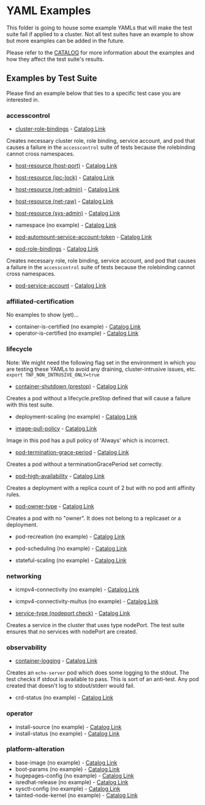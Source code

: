 <!-- markdownlint-disable line-length no-bare-urls -->
# YAML Examples

This folder is going to house some example YAMLs that will make the test suite fail if applied to a cluster.  Not all test suites have an example to show but more examples can be added in the future.

Please refer to the [CATALOG](https://github.com/test-network-function/test-network-function/blob/main/CATALOG.md) for more information about the examples and how they affect the test suite's results.

## Examples by Test Suite

Please find an example below that ties to a specific test case you are interested in.

### accesscontrol

* [cluster-role-bindings](examples/accesscontrol/clusterRoleBinding.yaml) - [Catalog Link](https://github.com/test-network-function/test-network-function/blob/main/CATALOG.md#cluster-role-bindings)

Creates necessary cluster role, role binding, service account, and pod that causes a failure in the `accesscontrol` suite of tests because the rolebinding cannot cross namespaces.

* [host-resource (host-port)](examples/accesscontrol/hostPortPod.yaml) - [Catalog Link](https://github.com/test-network-function/test-network-function/blob/main/CATALOG.md#host-resource)
* [host-resource (ipc-lock)](examples/accesscontrol/ipcLockPod.yaml) - [Catalog Link](https://github.com/test-network-function/test-network-function/blob/main/CATALOG.md#host-resource)
* [host-resource (net-admin)](examples/accesscontrol/netAdminPod.yaml) - [Catalog Link](https://github.com/test-network-function/test-network-function/blob/main/CATALOG.md#host-resource)
* [host-resource (net-raw)](examples/accesscontrol/netRawPod.yaml) - [Catalog Link](https://github.com/test-network-function/test-network-function/blob/main/CATALOG.md#host-resource)
* [host-resource (sys-admin)](examples/accesscontrol/sysAdminPod.yaml) - [Catalog Link](https://github.com/test-network-function/test-network-function/blob/main/CATALOG.md#host-resource)

* namespace (no example) - [Catalog Link](https://github.com/test-network-function/test-network-function/blob/main/CATALOG.md#namespace)

* [pod-automount-service-account-token](examples/accesscontrol/serviceAccountTokenPod.yaml) - [Catalog Link](https://github.com/test-network-function/test-network-function/blob/main/CATALOG.md#pod-automount-service-account-token)

* [pod-role-bindings](examples/accesscontrol/podRoleBinding.yaml) - [Catalog Link](https://github.com/test-network-function/test-network-function/blob/main/CATALOG.md#pod-role-bindings)

Creates necessary role, role binding, service account, and pod that causes a failure in the `accesscontrol` suite of tests because the rolebinding cannot cross namespaces.

* [pod-service-account](examples/accesscontrol/serviceAccountPod.yaml) - [Catalog Link](https://github.com/test-network-function/test-network-function/blob/main/CATALOG.md#pod-service-account)

### affiliated-certification

No examples to show (yet)…

* container-is-certified (no example) - [Catalog Link](https://github.com/test-network-function/test-network-function/blob/main/CATALOG.md#container-is-certified)
* operator-is-certified (no example) - [Catalog Link](https://github.com/test-network-function/test-network-function/blob/main/CATALOG.md#operator-is-certified)

### lifecycle

Note: We might need the following flag set in the environment in which you are testing these YAMLs to avoid any draining, cluster-intrusive issues, etc.
`export TNF_NON_INTRUSIVE_ONLY=true`

* [container-shutdown (prestop)](examples/lifecycle/preStop.yaml) - [Catalog Link](https://github.com/test-network-function/test-network-function/blob/main/CATALOG.md#container-shutdown)

Creates a pod without a lifecycle.preStop defined that will cause a failure with this test suite.

* deployment-scaling (no example) - [Catalog Link](https://github.com/test-network-function/test-network-function/blob/main/CATALOG.md#deployment-scaling)

* [image-pull-policy](examples/lifecycle/imagePullPolicy.yaml) - [Catalog Link](https://github.com/test-network-function/test-network-function/blob/main/CATALOG.md#image-pull-policy)

Image in this pod has a pull policy of 'Always' which is incorrect.

* [pod-termination-grace-period](examples/lifecycle/terminationGracePeriod.yaml) - [Catalog Link](https://github.com/test-network-function/test-network-function/blob/main/CATALOG.md#pod-termination-grace-period)

Creates a pod without a terminationGracePeriod set correctly.

* [pod-high-availability](examples/lifecycle/highAvailability.yaml) - [Catalog Link](https://github.com/test-network-function/test-network-function/blob/main/CATALOG.md#pod-high-availability)

Creates a deployment with a replica count of 2 but with no pod anti affinity rules.

* [pod-owner-type](examples/lifecycle/podOwnerType.yaml) - [Catalog Link](https://github.com/test-network-function/test-network-function/blob/main/CATALOG.md#pod-owner-type)

Creates a pod with no "owner".  It does not belong to a replicaset or a deployment.

* pod-recreation (no example) - [Catalog Link](https://github.com/test-network-function/test-network-function/blob/main/CATALOG.md#pod-recreation)

* pod-scheduling (no example) - [Catalog Link](https://github.com/test-network-function/test-network-function/blob/main/CATALOG.md#pod-scheduling)

* stateful-scaling (no example) - [Catalog Link](https://github.com/test-network-function/test-network-function/blob/main/CATALOG.md#statefulset-scaling)

### networking

* icmpv4-connectivity (no example) - [Catalog Link](https://github.com/test-network-function/test-network-function/blob/main/CATALOG.md#icmpv4-connectivity)

* icmpv4-connectivity-multus (no example) - [Catalog Link](https://github.com/test-network-function/test-network-function/blob/main/CATALOG.md#icmpv4-connectivity-multus)

* [service-type (nodeport check)](examples/networking/nodeport.yaml) - [Catalog Link](https://github.com/test-network-function/test-network-function/blob/main/CATALOG.md#service-type)

Creates a service in the cluster that uses type nodePort.  The test suite ensures that no services with nodePort are created.

### observability

* [container-logging](examples/observability/logging.yaml) - [Catalog Link](https://github.com/test-network-function/test-network-function/blob/main/CATALOG.md#container-logging)

Creates an `echo-server` pod which does some logging to the stdout.  The test checks if stdout is available to pass.  This is sort of an anti-test.  Any pod created that doesn't log to stdout/stderr would fail.

* crd-status (no example) - [Catalog Link](https://github.com/test-network-function/test-network-function/blob/main/CATALOG.md#crd-status)

### operator

* install-source (no example) - [Catalog Link](https://github.com/test-network-function/test-network-function/blob/main/CATALOG.md#install-source)
* install-status (no example) - [Catalog Link](https://github.com/test-network-function/test-network-function/blob/main/CATALOG.md#install-status)

### platform-alteration

* base-image (no example) - [Catalog Link](https://github.com/test-network-function/test-network-function/blob/main/CATALOG.md#base-image)
* boot-params (no example) - [Catalog Link](https://github.com/test-network-function/test-network-function/blob/main/CATALOG.md#boot-params)
* hugepages-config (no example) - [Catalog Link](https://github.com/test-network-function/test-network-function/blob/main/CATALOG.md#hugepages-config)
* isredhat-release (no example) - [Catalog Link](https://github.com/test-network-function/test-network-function/blob/main/CATALOG.md#isredhat-release)
* sysctl-config (no example) - [Catalog Link](https://github.com/test-network-function/test-network-function/blob/main/CATALOG.md#sysctl-config)
* tainted-node-kernel (no example) - [Catalog Link](https://github.com/test-network-function/test-network-function/blob/main/CATALOG.md#tainted-node-kernel)
